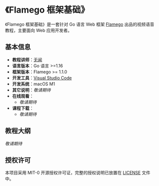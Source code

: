 # 《Flamego 框架基础》

《Flamego 框架基础》是一套针对 Go 语言 Web 框架 [Flamego](https://github.com/flamego/flamego) 出品的视频语音教程，主要面向 Web 应用开发者。

## 基本信息

- **教程讲师**：[无闻](https://github.com/unknwon)
- **语言版本**：Go 语言 >=1.16
- **框架版本**：Flamego >= 1.1.0
- **开发工具**：[Visual Studio Code](https://code.visualstudio.com/)
- **开发系统**：macOS M1
- **其它说明**：_敬请期待_
- **在线观看**：
	- _敬请期待_
- **课程下载**：
	- _敬请期待_

## 教程大纲

_敬请期待_

## 授权许可

本项目采用 MIT-0 开源授权许可证，完整的授权说明已放置在 [LICENSE](https://github.com/unknwon/flamego-basics/blob/main/LICENSE) 文件中。
